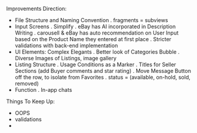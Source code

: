 Improvements Direction:
- File Structure and Naming Convention
  . fragments = subviews
- Input Screens
    . Simplify
    . eBay has AI incorporated in Description Writing
    . carousell & eBay has auto recommendation on User Input based on the Product Name they entered at first place
    . Stricter validations with back-end implementation
- UI Elements: Complex Elegants
    . Better look of Categories Bubble
    . Diverse Images of Listings, image gallery
- Listing Structure
    . Usage Conditions as a Marker
    . Titles for Seller Sections (add Buyer comments and star rating)
    . Move Message Button off the row, to isolate from Favorites
    . status = (available, on-hold, sold, removed)
- Function
    . In-app chats


Things To Keep Up:
- OOPS
- validations
- 
  
